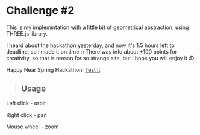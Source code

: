 # Challenge #2
This is my implemintation with a little bit of geometrical abstraction, using THREE.js library.

I heard about the hackathon yesterday, and now it's 1.5 hours left to deadline, so i made it on time :)
There was info about +100 points for creativity, so that is reason for so strange site, but i hope you will enjoy it :D

Happy Near Spring Hackathon!
[Test it](https://ippishio.github.io/ "Click")

> ## Usage
Left click - orbit

Right click - pan

Mouse wheel - zoom


